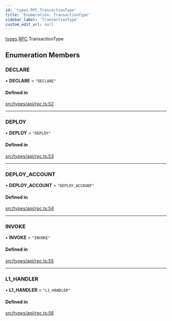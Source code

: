 ```yaml
---
id: 'types.RPC.TransactionType'
title: 'Enumeration: TransactionType'
sidebar_label: 'TransactionType'
custom_edit_url: null
---
```


[types](../namespaces/types.md).[RPC](../namespaces/types.RPC.md).TransactionType

## Enumeration Members

### DECLARE

• **DECLARE** = `"DECLARE"`

#### Defined in

[src/types/api/rpc.ts:52](https://github.com/0xs34n/starknet.js/blob/develop/src/types/api/rpc.ts#L52)

---

### DEPLOY

• **DEPLOY** = `"DEPLOY"`

#### Defined in

[src/types/api/rpc.ts:53](https://github.com/0xs34n/starknet.js/blob/develop/src/types/api/rpc.ts#L53)

---

### DEPLOY_ACCOUNT

• **DEPLOY_ACCOUNT** = `"DEPLOY_ACCOUNT"`

#### Defined in

[src/types/api/rpc.ts:54](https://github.com/0xs34n/starknet.js/blob/develop/src/types/api/rpc.ts#L54)

---

### INVOKE

• **INVOKE** = `"INVOKE"`

#### Defined in

[src/types/api/rpc.ts:55](https://github.com/0xs34n/starknet.js/blob/develop/src/types/api/rpc.ts#L55)

---

### L1_HANDLER

• **L1_HANDLER** = `"L1_HANDLER"`

#### Defined in

[src/types/api/rpc.ts:56](https://github.com/0xs34n/starknet.js/blob/develop/src/types/api/rpc.ts#L56)
